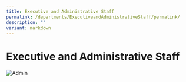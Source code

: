```yaml
---
title: Executive and Administrative Staff
permalink: /departments/ExecutiveandAdministrativeStaff/permalink/
description: ""
variant: markdown
---
```

Executive and Administrative Staff
==================================

![Admin](/images/Admin_FORMAL_Named___S.jpg)